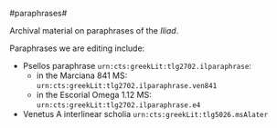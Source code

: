 #paraphrases#


Archival material on paraphrases of the *Iliad*.

Paraphrases we are editing include:

- Psellos paraphrase `urn:cts:greekLit:tlg2702.ilparaphrase`:
    - in the Marciana 841 MS:   `urn:cts:greekLit:tlg2702.ilparaphrase.ven841`
    - in the Escorial Omega 1.12 MS:   `urn:cts:greekLit:tlg2702.ilparaphrase.e4`
- Venetus A interlinear scholia `urn:cts:greekLit:tlg5026.msAlater`

